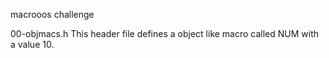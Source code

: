 macrooos challenge 

00-objmacs.h
This header file defines a object like macro called NUM with a value 10.
